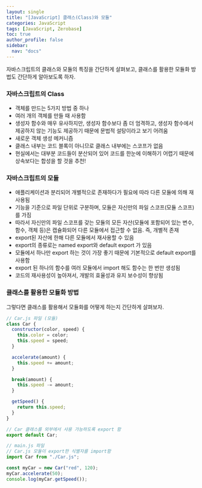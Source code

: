 ```yaml
---
layout: single
title: "[JavaScript] 클래스(Class)와 모듈"
categories: JavaScript
tags: [JavaScript, Zerobase]
toc: true
author_profile: false
sidebar:
  nav: "docs"
---
```


자바스크립트의 클래스와 모듈의 특징을 간단하게 살펴보고, 클래스를 활용한 모듈화 방법도 간단하게 알아보도록 하자.

### 자바스크립트의 Class

- 객체를 만드는 5가지 방법 중 하나
- 여러 개의 객체를 만들 때 사용함
- 생성자 함수와 매우 유사하지만, 생성자 함수보다 좀 더 엄격하고, 생성자 함수에서 제공하지 않는 기능도 제공하기 때문에 문법적 설탕이라고 보기 어려움
- 새로운 객체 생성 메커니즘
- 클래스 내부는 코드 블록이 아니므로 클래스 내부에는 스코프가 없음
- 현실에서는 대부분 코드들이 분산되어 있어 코드를 한눈에 이해하기 어렵기 때문에 상속보다는 합성을 할 것을 추천!

### 자바스크립트의 모듈

- 애플리케이션과 분리되어 개별적으로 존재하다가 필요에 따라 다른 모듈에 의해 재사용됨
- 기능을 기준으로 파일 단위로 구분하며, 모듈은 자신만의 파일 스코프(모듈 스코프)를 가짐
- 따라서 자신만의 파일 스코프를 갖는 모듈의 모든 자산(모듈에 포함되어 있는 변수, 함수, 객체 등)은 캡슐화되어 다른 모듈에서 접근할 수 없음. 즉, 개별적 존재
- export된 자산에 한해 다른 모듈에서 재사용할 수 있음
- export의 종류로는 named export와 default export 가 있음
- 모듈에서 하나만 export 하는 것이 가장 좋기 때문에 기본적으로 default export를 사용함
- export 된 하나의 함수를 여러 모듈에서 import 해도 함수는 한 번만 생성됨
- 코드의 재사용성이 높아져서, 개발의 효율성과 유지 보수성이 향상됨

### 클래스를 활용한 모듈화 방법

그렇다면 클래스를 활용해서 모듈화를 어떻게 하는지 간단하게 살펴보자.

```javascript
// Car.js 파일 (모듈)
class Car {
  constructor(color, speed) {
    this.color = color;
    this.speed = speed;
  }

  accelerate(amount) {
    this.speed += amount;
  }

  break(amount) {
    this.speed -= amount;
  }

  getSpeed() {
    return this.speed;
  }
}

// Car 클래스를 외부에서 사용 가능하도록 export 함
export default Car;
```

```javascript
// main.js 파일
// Car.js 모듈이 export한 식별자를 import함
import Car from "./Car.js";

const myCar = new Car("red", 120);
myCar.accelerate(50);
console.log(myCar.getSpeed());
```

